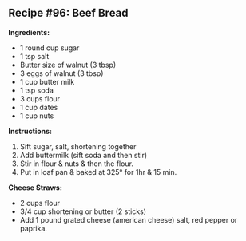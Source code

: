 ## Recipe #96: Beef Bread

**Ingredients:**
- 1 round cup sugar
- 1 tsp salt
- Butter size of walnut (3 tbsp)
- 3 eggs of walnut (3 tbsp)
- 1 cup butter milk
- 1 tsp soda
- 3 cups flour
- 1 cup dates
- 1 cup nuts

**Instructions:**
1. Sift sugar, salt, shortening together
2. Add buttermilk (sift soda and then stir)  
3. Stir in flour & nuts & then the flour.
4. Put in loaf pan & baked at 325° for 1hr & 15 min.

**Cheese Straws:**
- 2 cups flour
- 3/4 cup shortening or butter (2 sticks)
- Add 1 pound grated cheese (american cheese) salt, red pepper or paprika.